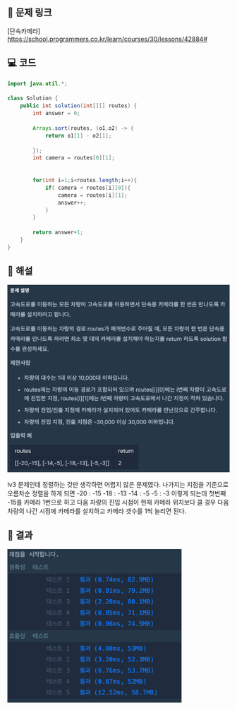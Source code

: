 ## 🔗 문제 링크
[단속카메라]
https://school.programmers.co.kr/learn/courses/30/lessons/42884#

## 💻 코드
```java
import java.util.*;

class Solution {
    public int solution(int[][] routes) {
        int answer = 0;

        Arrays.sort(routes, (o1,o2) -> {
            return o1[1] - o2[1];

        });
        int camera = routes[0][1];


        for(int i=1;i<routes.length;i++){
            if( camera < routes[i][0]){
                camera = routes[i][1];
                answer++;
            }
        }

        return answer+1;
    }
}
```

## 📝 해설
![img.png](img.png)

lv3 문제인데 정렬하는 것만 생각하면 어렵지 않은 문제였다.
나가지는 지점을 기준으로 오름차순 정렬을 하게 되면
-20 : -15
-18 : -13
-14 : -5
-5 : -3
이렇게 되는데 첫번째 -15를 카메라 1번으로 하고 다음 차량의 진입 시점이 현재 카메라 위치보다
클 경우 다음 차량의 나간 시점에 카메라를 설치하고 카메라 갯수를 1씩 늘리면 된다. 


## 📌 결과
![img_1.png](img_1.png)

